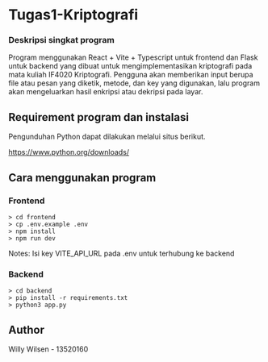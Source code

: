 # Tugas1-Kriptografi

### Deskripsi singkat program

Program menggunakan React + Vite + Typescript untuk frontend dan Flask untuk backend yang dibuat untuk mengimplementasikan kriptografi pada mata kuliah IF4020 Kriptografi. Pengguna akan memberikan input berupa file atau pesan yang diketik, metode, dan key yang digunakan, lalu program akan mengeluarkan hasil enkripsi atau dekripsi pada layar.

## Requirement program dan instalasi

Pengunduhan Python dapat dilakukan melalui situs berikut.

https://www.python.org/downloads/

## Cara menggunakan program

### Frontend

```
> cd frontend
> cp .env.example .env
> npm install
> npm run dev
```
Notes: Isi key VITE_API_URL pada .env untuk terhubung ke backend

### Backend

```
> cd backend
> pip install -r requirements.txt
> python3 app.py
```

## Author
Willy Wilsen - 13520160